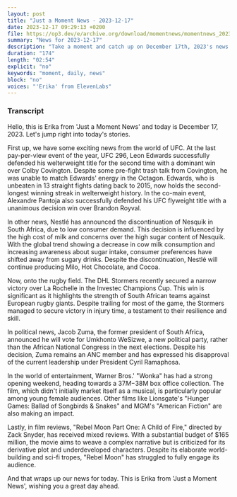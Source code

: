 ```yaml
---
layout: post
title: "Just a Moment News - 2023-12-17"
date: 2023-12-17 09:29:13 +0200
file: https://op3.dev/e/archive.org/download/momentnews/momentnews_2023-12-17.mp3
summary: "News for 2023-12-17"
description: "Take a moment and catch up on December 17th, 2023's news."
duration: "174"
length: "02:54"
explicit: "no"
keywords: "moment, daily, news"
block: "no"
voices: "'Erika' from ElevenLabs"
---
```


### Transcript

Hello, this is Erika from 'Just a Moment News' and today is December 17, 2023. Let's jump right into today's stories.

First up, we have some exciting news from the world of UFC. At the last pay-per-view event of the year, UFC 296, Leon Edwards successfully defended his welterweight title for the second time with a dominant win over Colby Covington. Despite some pre-fight trash talk from Covington, he was unable to match Edwards' energy in the Octagon. Edwards, who is unbeaten in 13 straight fights dating back to 2015, now holds the second-longest winning streak in welterweight history. In the co-main event, Alexandre Pantoja also successfully defended his UFC flyweight title with a unanimous decision win over Brandon Royval.

In other news, Nestlé has announced the discontinuation of Nesquik in South Africa, due to low consumer demand. This decision is influenced by the high cost of milk and concerns over the high sugar content of Nesquik. With the global trend showing a decrease in cow milk consumption and increasing awareness about sugar intake, consumer preferences have shifted away from sugary drinks. Despite the discontinuation, Nestlé will continue producing Milo, Hot Chocolate, and Cocoa.

Now, onto the rugby field. The DHL Stormers recently secured a narrow victory over La Rochelle in the Investec Champions Cup. This win is significant as it highlights the strength of South African teams against European rugby giants. Despite trailing for most of the game, the Stormers managed to secure victory in injury time, a testament to their resilience and skill.

In political news, Jacob Zuma, the former president of South Africa, announced he will vote for Umkhonto WeSizwe, a new political party, rather than the African National Congress in the next elections. Despite his decision, Zuma remains an ANC member and has expressed his disapproval of the current leadership under President Cyril Ramaphosa.

In the world of entertainment, Warner Bros.' "Wonka" has had a strong opening weekend, heading towards a $37M-$38M box office collection. The film, which didn't initially market itself as a musical, is particularly popular among young female audiences. Other films like Lionsgate's "Hunger Games: Ballad of Songbirds & Snakes" and MGM's "American Fiction" are also making an impact.

Lastly, in film reviews, "Rebel Moon Part One: A Child of Fire," directed by Zack Snyder, has received mixed reviews. With a substantial budget of $165 million, the movie aims to weave a complex narrative but is criticized for its derivative plot and underdeveloped characters. Despite its elaborate world-building and sci-fi tropes, "Rebel Moon" has struggled to fully engage its audience.

And that wraps up our news for today. This is Erika from 'Just a Moment News', wishing you a great day ahead.
